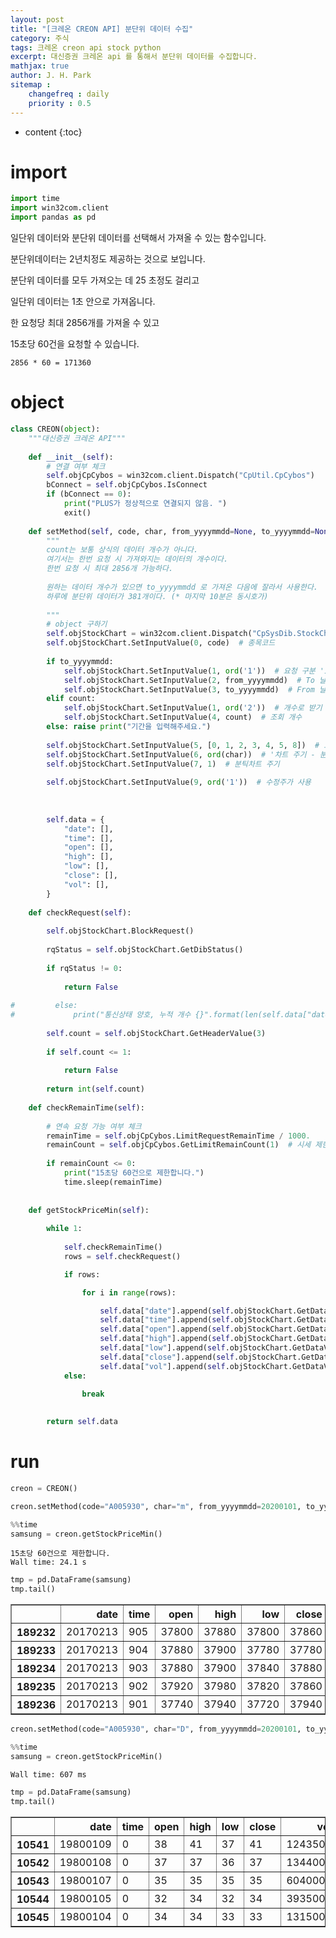 ```yaml
---
layout: post
title: "[크레온 CREON API] 분단위 데이터 수집"
category: 주식
tags: 크레온 creon api stock python
excerpt: 대신증권 크레온 api 를 통해서 분단위 데이터를 수집합니다.
mathjax: true
author: J. H. Park
sitemap :
    changefreq : daily
    priority : 0.5
---
```


* content
{:toc}

# import


```python
import time
import win32com.client
import pandas as pd
```

일단위 데이터와 분단위 데이터를 선택해서 가져올 수 있는 함수입니다.

분단위데이터는 2년치정도 제공하는 것으로 보입니다.

분단위 데이터를 모두 가져오는 데 25 초정도 걸리고

일단위 데이터는 1초 안으로 가져옵니다.

한 요청당 최대 2856개를 가져올 수 있고

15초당 60건을 요청할 수 있습니다.

`2856 * 60 = 171360`

# object


```python
class CREON(object):
    """대신증권 크레온 API"""
    
    def __init__(self):
        # 연결 여부 체크
        self.objCpCybos = win32com.client.Dispatch("CpUtil.CpCybos")
        bConnect = self.objCpCybos.IsConnect
        if (bConnect == 0):
            print("PLUS가 정상적으로 연결되지 않음. ")
            exit()
     
    def setMethod(self, code, char, from_yyyymmdd=None, to_yyyymmdd=None, count=None):
        """
        count는 보통 상식의 데이터 개수가 아니다.
        여기서는 한번 요청 시 가져와지는 데이터의 개수이다.
        한번 요청 시 최대 2856개 가능하다.
        
        원하는 데이터 개수가 있으면 to_yyyymmdd 로 가져온 다음에 잘라서 사용한다.
        하루에 분단위 데이터가 381개이다. (* 마지막 10분은 동시호가)
        
        """
        # object 구하기
        self.objStockChart = win32com.client.Dispatch("CpSysDib.StockChart")
        self.objStockChart.SetInputValue(0, code)  # 종목코드
        
        if to_yyyymmdd:
            self.objStockChart.SetInputValue(1, ord('1'))  # 요청 구분 '1': 기간, '2': 개수
            self.objStockChart.SetInputValue(2, from_yyyymmdd)  # To 날짜
            self.objStockChart.SetInputValue(3, to_yyyymmdd)  # From 날짜
        elif count:
            self.objStockChart.SetInputValue(1, ord('2'))  # 개수로 받기
            self.objStockChart.SetInputValue(4, count)  # 조회 개수
        else: raise print("기간을 입력해주세요.")
            
        self.objStockChart.SetInputValue(5, [0, 1, 2, 3, 4, 5, 8])  # 요청항목 - 날짜, 시간,시가,고가,저가,종가,거래량
        self.objStockChart.SetInputValue(6, ord(char))  # '차트 주기 - 분/틱
        self.objStockChart.SetInputValue(7, 1)  # 분틱차트 주기
        
        self.objStockChart.SetInputValue(9, ord('1'))  # 수정주가 사용
        
        
        
        self.data = {
            "date": [],
            "time": [],
            "open": [],
            "high": [],
            "low": [],
            "close": [],
            "vol": [],
        }
        
    def checkRequest(self):
        
        self.objStockChart.BlockRequest()
        
        rqStatus = self.objStockChart.GetDibStatus()
        
        if rqStatus != 0: 
            
            return False
        
#         else:
#             print("통신상태 양호, 누적 개수 {}".format(len(self.data["date"])))
        
        self.count = self.objStockChart.GetHeaderValue(3)
        
        if self.count <= 1: 
            
            return False
        
        return int(self.count)
    
    def checkRemainTime(self):
        
        # 연속 요청 가능 여부 체크
        remainTime = self.objCpCybos.LimitRequestRemainTime / 1000.
        remainCount = self.objCpCybos.GetLimitRemainCount(1)  # 시세 제한
        
        if remainCount <= 0:
            print("15초당 60건으로 제한합니다.")
            time.sleep(remainTime)
            
    
    def getStockPriceMin(self):
        
        while 1:
        
            self.checkRemainTime()
            rows = self.checkRequest()

            if rows:

                for i in range(rows):

                    self.data["date"].append(self.objStockChart.GetDataValue(0, i))
                    self.data["time"].append(self.objStockChart.GetDataValue(1, i))
                    self.data["open"].append(self.objStockChart.GetDataValue(2, i))
                    self.data["high"].append(self.objStockChart.GetDataValue(3, i))
                    self.data["low"].append(self.objStockChart.GetDataValue(4, i))
                    self.data["close"].append(self.objStockChart.GetDataValue(5, i))
                    self.data["vol"].append(self.objStockChart.GetDataValue(6, i))
            else:

                break
                
    
        return self.data
```

# run


```python
creon = CREON()
```


```python
creon.setMethod(code="A005930", char="m", from_yyyymmdd=20200101, to_yyyymmdd=10000101)
```


```python
%%time
samsung = creon.getStockPriceMin()
```

    15초당 60건으로 제한합니다.
    Wall time: 24.1 s
    


```python
tmp = pd.DataFrame(samsung)
tmp.tail()
```




<div>
<style scoped>
    .dataframe tbody tr th:only-of-type {
        vertical-align: middle;
    }

    .dataframe tbody tr th {
        vertical-align: top;
    }

    .dataframe thead th {
        text-align: right;
    }
</style>
<table border="1" class="dataframe">
  <thead>
    <tr style="text-align: right;">
      <th></th>
      <th>date</th>
      <th>time</th>
      <th>open</th>
      <th>high</th>
      <th>low</th>
      <th>close</th>
      <th>vol</th>
    </tr>
  </thead>
  <tbody>
    <tr>
      <th>189232</th>
      <td>20170213</td>
      <td>905</td>
      <td>37800</td>
      <td>37880</td>
      <td>37800</td>
      <td>37860</td>
      <td>48100</td>
    </tr>
    <tr>
      <th>189233</th>
      <td>20170213</td>
      <td>904</td>
      <td>37880</td>
      <td>37900</td>
      <td>37780</td>
      <td>37780</td>
      <td>80500</td>
    </tr>
    <tr>
      <th>189234</th>
      <td>20170213</td>
      <td>903</td>
      <td>37880</td>
      <td>37900</td>
      <td>37840</td>
      <td>37880</td>
      <td>61400</td>
    </tr>
    <tr>
      <th>189235</th>
      <td>20170213</td>
      <td>902</td>
      <td>37920</td>
      <td>37980</td>
      <td>37820</td>
      <td>37860</td>
      <td>98000</td>
    </tr>
    <tr>
      <th>189236</th>
      <td>20170213</td>
      <td>901</td>
      <td>37740</td>
      <td>37940</td>
      <td>37720</td>
      <td>37940</td>
      <td>453900</td>
    </tr>
  </tbody>
</table>
</div>




```python
creon.setMethod(code="A005930", char="D", from_yyyymmdd=20200101, to_yyyymmdd=10000101)
```


```python
%%time
samsung = creon.getStockPriceMin()
```

    Wall time: 607 ms
    


```python
tmp = pd.DataFrame(samsung)
tmp.tail()
```




<div>
<style scoped>
    .dataframe tbody tr th:only-of-type {
        vertical-align: middle;
    }

    .dataframe tbody tr th {
        vertical-align: top;
    }

    .dataframe thead th {
        text-align: right;
    }
</style>
<table border="1" class="dataframe">
  <thead>
    <tr style="text-align: right;">
      <th></th>
      <th>date</th>
      <th>time</th>
      <th>open</th>
      <th>high</th>
      <th>low</th>
      <th>close</th>
      <th>vol</th>
    </tr>
  </thead>
  <tbody>
    <tr>
      <th>10541</th>
      <td>19800109</td>
      <td>0</td>
      <td>38</td>
      <td>41</td>
      <td>37</td>
      <td>41</td>
      <td>1243500</td>
    </tr>
    <tr>
      <th>10542</th>
      <td>19800108</td>
      <td>0</td>
      <td>37</td>
      <td>37</td>
      <td>36</td>
      <td>37</td>
      <td>1344000</td>
    </tr>
    <tr>
      <th>10543</th>
      <td>19800107</td>
      <td>0</td>
      <td>35</td>
      <td>35</td>
      <td>35</td>
      <td>35</td>
      <td>604000</td>
    </tr>
    <tr>
      <th>10544</th>
      <td>19800105</td>
      <td>0</td>
      <td>32</td>
      <td>34</td>
      <td>32</td>
      <td>34</td>
      <td>393500</td>
    </tr>
    <tr>
      <th>10545</th>
      <td>19800104</td>
      <td>0</td>
      <td>34</td>
      <td>34</td>
      <td>33</td>
      <td>33</td>
      <td>131500</td>
    </tr>
  </tbody>
</table>
</div>


